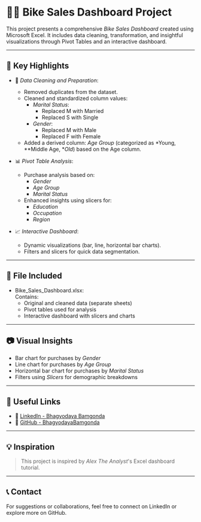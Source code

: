 # 🚴‍♂ Bike Sales Dashboard Project

This project presents a comprehensive *Bike Sales Dashboard* created using Microsoft Excel. It includes data cleaning, transformation, and insightful visualizations through Pivot Tables and an interactive dashboard.

---

## 📌 Key Highlights

- 🔧 *Data Cleaning and Preparation*:
  - Removed duplicates from the dataset.
  - Cleaned and standardized column values:
    - *Marital Status*:
      - Replaced M with Married
      - Replaced S with Single
    - *Gender*:
      - Replaced M with Male
      - Replaced F with Female
  - Added a derived column: *Age Group* (categorized as *Young, **Middle Age, **Old*) based on the Age column.

- 📊 *Pivot Table Analysis*:
  - Purchase analysis based on:
    - *Gender*
    - *Age Group*
    - *Marital Status*
  - Enhanced insights using slicers for:
    - *Education*
    - *Occupation*
    - *Region*

- 📈 *Interactive Dashboard*:
  - Dynamic visualizations (bar, line, horizontal bar charts).
  - Filters and slicers for quick data segmentation.

---

## 📁 File Included

- Bike_Sales_Dashboard.xlsx:  
  Contains:
  - Original and cleaned data (separate sheets)
  - Pivot tables used for analysis
  - Interactive dashboard with slicers and charts

---

## 📷 Visual Insights

- Bar chart for purchases by *Gender*
- Line chart for purchases by *Age Group*
- Horizontal bar chart for purchases by *Marital Status*
- Filters using *Slicers* for demographic breakdowns

---

## 🔗 Useful Links

- 💼 [LinkedIn - Bhagyodaya Bamgonda](https://www.linkedin.com/in/bhagyodaya-bamgonda-839491259)
- 📂 [GitHub - BhagyodayaBamgonda](https://github.com/BhagyodayaBamgonda)

---

## 💡 Inspiration

> This project is inspired by *Alex The Analyst*'s Excel dashboard tutorial.

---

## 📞 Contact

For suggestions or collaborations, feel free to connect on LinkedIn or explore more on GitHub.
